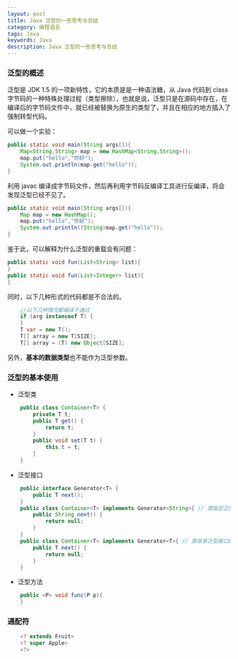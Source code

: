 ```yaml
---
layout: post
title: Java 泛型的一些思考与总结
category: 编程语言
tags: Java
keywords: Java
description: Java 泛型的一些思考与总结
---
```


### 泛型的概述

泛型是 JDK 1.5 的一项新特性，它的本质是是一种语法糖，从 Java 代码到 class 字节码的一种特殊处理过程（类型擦除），也就是说，泛型只是在源码中存在，在编译后的字节码文件中，就已经被替换为原生的类型了，并且在相应的地方插入了强制转型代码。

可以做一个实验：

```java
public static void main(String args[]){
    Map<String,String> map = new HashMap<String,String>();
    map.put("hello","你好");
    System.out.println(map.get("hello"));
}
```

利用 javac 编译成字节码文件，然后再利用字节码反编译工具进行反编译，将会发现泛型已经不见了。

```java
public static void main(String args[]){
    Map map = new HashMap();
    map.put("hello","你好");
    System.out.println((String)map.get("hello"));
}
```

鉴于此，可以解释为什么泛型的重载会有问题：

```java
public static void fun(List<String> list){
}
public static void fun(List<Integer> list){
}
```

同时，以下几种形式的代码都是不合法的。

```java
    //以下几种情况都编译不通过
    if (arg instanceof T) {
    }
    T var = new T();
    T[] array = new T[SIZE];
    T[] array = (T) new Object[SIZE];
```

另外，**基本的数据类型**也不能作为泛型参数。

### 泛型的基本使用

- 泛型类

```java
    public class Container<T> {
        private T t;
        public T get() {
            return t;
        }
        public void set(T t) {
            this.t = t;
        }
    }
```
- 泛型接口

```java
    public interface Generator<T> {
        public T next();
    }
    public class Container<T> implements Generator<String>{ // 类指定泛型接口具体类型
        public String next() {
            return null;
        }
    }
    public class Container<T> implements Generator<T>{ // 类继承泛型接口的泛型
        public T next() {
            return null;
        }
    }
```

- 泛型方法

```java
    public <P> void func(P p){     
    }
```

### 通配符
   
```java
    <? extends Fruit>
    <? super Apple>
    <?>
```